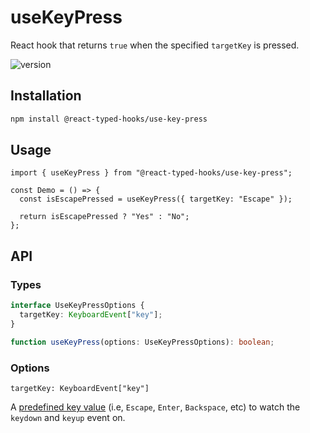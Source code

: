 # useKeyPress

React hook that returns `true` when the specified `targetKey` is pressed.

![version](https://badgen.net/npm/v/@react-typed-hooks/use-key-press)

## Installation

```bash
npm install @react-typed-hooks/use-key-press
```

## Usage

```tsx
import { useKeyPress } from "@react-typed-hooks/use-key-press";

const Demo = () => {
  const isEscapePressed = useKeyPress({ targetKey: "Escape" });

  return isEscapePressed ? "Yes" : "No";
};
```

## API

### Types

```ts
interface UseKeyPressOptions {
  targetKey: KeyboardEvent["key"];
}
```

```ts
function useKeyPress(options: UseKeyPressOptions): boolean;
```

### Options

`targetKey: KeyboardEvent["key"]`

A [predefined key value](https://developer.mozilla.org/en-US/docs/Web/API/KeyboardEvent/key/Key_Values) (i.e, `Escape`, `Enter`, `Backspace`, etc) to watch the `keydown` and `keyup` event on.
